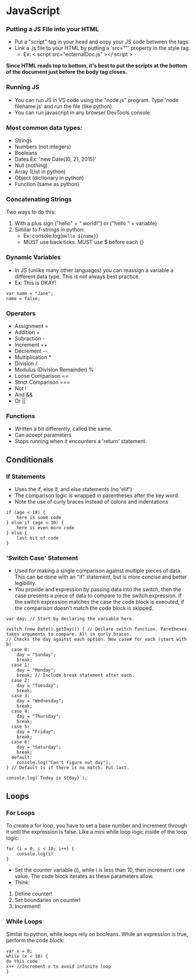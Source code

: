 # JavaScript

### Putting a JS File into your HTML

- Put a "script" tag in your head and copy your JS code between the tags.
- Link a .js file to your HTML by putting a 'src=""' property in the style tag.
  - Ex: < script src="ecternalDoc.js" ></ script >

**Since HTML reads top to bottom, it's best to put the scripts at the bottom of the document just before the body tag closes.**

### Running JS

- You can run JS in VS code using the "node.js" program. Type 'node filename.js' and run the file (like python)
- You can run javascript in any browser DevTools console.

### Most common data types:

- Strings
- Numbers (not integers)
- Booleans
- Dates Ex: 'new Date(10, 21, 2015)'
- Null (nothing)
- Array (List in python)
- Object (dictionary in python)
- Function (same as python)

### Concatenating Strings

Two ways to do this:

1. With a plus sign ("hello" + " world!") or ("hello " + variable)
2. Similar to f-strings in python:
   - Ex: console.log(`Hello ${name}`)
   - MUST use back ticks. MUST use $ before each {}

### Dynamic Variables

- In JS (unlike many other languages) you can reassign a variable a different data type. This is not always best practice.
- Ex: This is OKAY!

```
var name = "Jane";
name = false;
```

### Operators

- Assignment =
- Addition +
- Subraction -
- Increment ++
- Decrement --
- Multiplication \*
- Division /
- Modulus (Division Remainder) %
- Loose Comparison ==
- Strict Comparison ===
- Not !
- And &&
- Or ||

### Functions

- Written a bit differently, called the same.
- Can accept parameters
- Stops running when it encounters a 'return' statement.

## Conditionals

### If Statements

- Uses the if, else if, and else statements (no 'elif')
- The comparison logic is wrapped in parentheses after the key word.
- Note the use of curly braces instead of colons and indentations

```
if (age < 18) {
    here is some code
} else if (age < 30) {
    here is even more code
} else {
    last bit of code
}
```

### 'Switch Case' Statement

- Used for making a single comparison against multiple pieces of data. This can be done with an "if" statement, but is more concise and better legibility.
- You provide and expression by passing data into the switch, then the case presents a piece of data to compare to the switch expression. If the switch expression matches the case the code block is executed, if the comparison doesn't match the code block is skipped.

```
var day; // Start by declaring the variable here.

switch (new Date().getDay()) { // Declare switch function. Paretheses takes arguments to compare. All in curly braces.
// Checks the day against each option. New case# for each (start with 0)
  case 0:
    day = "Sunday";
    break;
  case 1:
    day = "Monday";
    break; // Include break statement after each.
  case 2:
    day = "Tuesday";
    break;
  case 3:
    day = "Wednesday";
    break;
  case 4:
    day = "Thursday";
    break;
  case 5:
    day = "Friday";
    break;
  case 6:
    day = "Saturday";
    break;
  default:
    console.log("Can't figure out day");
} // Default is if there is no match. Put last.

console.log(`Today is ${day}`);
```

## Loops

### For Loops

To create a for loop, you have to set a base number and increment through it until the expression is false. Like a mini while loop logic inside of the loop logic:

```
for (i = 0; i < 10; i++) {
    console.log(i)
}
```

- Set the counter variable (i), while i is less than 10, then increment i one value. The code block iterates as these parameters allow.
- Think:

1. Define counter!
2. Set boundaries on counter!
3. Increment!

### While Loops

Similar to python, while loops rely on booleans. While an expression is true, perform the code block:

```
var x = 0;
while (x < 10) {
do this code
x++ //Increment x to avoid infinite loop
}
```
